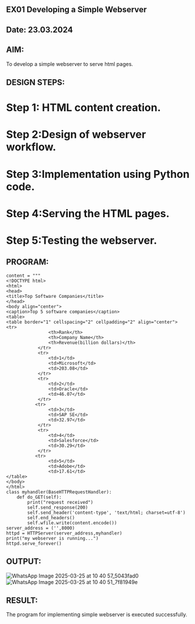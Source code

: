 ## EX01 Developing a Simple Webserver
## Date: 23.03.2024

## AIM:
To develop a simple webserver to serve html pages.

## DESIGN STEPS:
# Step 1: HTML content creation.

# Step 2:Design of webserver workflow.

# Step 3:Implementation using Python code.

# Step 4:Serving the HTML pages.

# Step 5:Testing the webserver.

## PROGRAM:
```from http.server import HTTPServer, BaseHTTPRequestHandler
content = """
<!DOCTYPE html>
<html>
<head>
<title>Top Software Companies</title>
</head>
<body align="center">
<caption>Top 5 software companies</caption>
<table>
<table border="1" cellspacing="2" cellpadding="2" align="center">
<tr>
                <th>Rank</th>
                <th>Company Name</th>
                <th>Revenue(billion dollars)</th>
            </tr>
            <tr>
                <td>1</td>
                <td>Microsoft</td>
                <td>203.08</td>
            </tr>
            <tr>
                <td>2</td>
                <td>Oracle</td>
                <td>46.07</td>
            </tr>
           <tr>
                <td>3</td>
                <td>SAP SE</td>
                <td>32.97</td>
            </tr>
            <tr>
                <td>4</td>
                <td>Salesforce</td>
                <td>30.29</td>
            </tr>
           <tr>
                <td>5</td>
                <td>Adobe</td>
                <td>17.61</td>
</table>
</body>
</html>
class myhandler(BaseHTTPRequestHandler):
    def do_GET(self):
        print("request received")
        self.send_response(200)
        self.send_header('content-type', 'text/html; charset=utf-8')
        self.end_headers()
        self.wfile.write(content.encode())
server_address = ('',8000)
httpd = HTTPServer(server_address,myhandler)
print("my webserver is running...")
httpd.serve_forever()
```
## OUTPUT:
![WhatsApp Image 2025-03-25 at 10 40 57_5043fad0](https://github.com/user-attachments/assets/73397996-ba19-47a2-a23d-3895e6ce7b68)
![WhatsApp Image 2025-03-25 at 10 40 51_7f81949e](https://github.com/user-attachments/assets/5ae645d1-3521-435d-b0d5-a927a2896f11)



## RESULT:
The program for implementing simple webserver is executed successfully.

